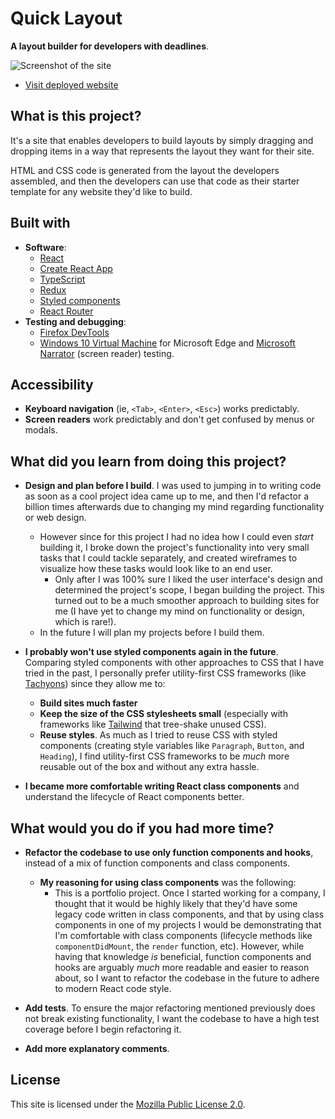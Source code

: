 # Quick Layout

**A layout builder for developers with deadlines**.

![Screenshot of the site](https://github.com/MaxPerdomo/quick-layout/blob/main/images-for-readme/sc.png?raw=true)

- [Visit deployed website](https://quick-layout.vercel.app/)

## What is this project?

It's a site that enables developers to build layouts by simply dragging and dropping
items in a way that represents the layout they want for their site.

HTML and CSS code is generated from the layout the developers assembled, and then the
developers can use that code as their starter template for any website they'd like
to build.

## Built with

- **Software**:
  - [React](https://reactjs.org/)
  - [Create React App](https://create-react-app.dev/)
  - [TypeScript](https://www.typescriptlang.org/)
  - [Redux](http://redux.js.org)
  - [Styled components](https://styled-components.com)
  - [React Router](https://reacttraining.com/react-router/)
- **Testing and debugging**:
  - [Firefox DevTools](https://developer.mozilla.org/en-US/docs/Tools)
  - [Windows 10 Virtual Machine](https://developer.microsoft.com/en-us/microsoft-edge/tools/vms/)
    for Microsoft Edge and
    [Microsoft Narrator](https://en.wikipedia.org/wiki/Microsoft_Narrator)
    (screen reader) testing.

## Accessibility

- **Keyboard navigation** (ie, `<Tab>`, `<Enter>`, `<Esc>`) works predictably.
- **Screen readers** work predictably and don't get confused by menus or
  modals.

## What did you learn from doing this project?

- __Design and plan before I build__. I was used to jumping in to writing code as soon
  as a cool project idea came up to me, and then I'd refactor a billion times afterwards
  due to changing my mind regarding functionality or web design.
    - However since for this project I had no idea how I could even _start_ building it,
    I broke down the project's functionality into very small tasks that I could tackle
    separately, and created wireframes to visualize how these tasks would look like to
    an end user.
      - Only after I was 100% sure I liked the user interface's design and determined
      the project's scope, I began building the project. This turned out to be a much
      smoother approach to building sites for me (I have yet to change my mind on
      functionality or design, which is rare!).
  - In the future I will plan my projects before I build them.

- __I probably won't use styled components again in the future__. Comparing styled
components with other approaches to CSS that I have tried in the past, I personally prefer
utility-first CSS frameworks (like [Tachyons](http://tachyons.io)) since they allow me to:
  - __Build sites much faster__
  - __Keep the size of the CSS stylesheets small__ (especially with frameworks
  like [Tailwind](https://tailwindcss.com/) that tree-shake unused CSS).
  - __Reuse styles__. As much as I tried to reuse CSS with styled components
  (creating style variables like `Paragraph`, `Button`, and `Heading`), I find
  utility-first CSS frameworks to be _much_ more reusable out of the box and
  without any extra hassle.

- __I became more comfortable writing React class components__ and understand
the lifecycle of React components better.

## What would you do if you had more time?

- __Refactor the codebase to use only function components and hooks__, instead of a mix
  of function components and class components.
    - __My reasoning for using class components__ was the following:
        - This is a portfolio project. Once I started working for a company, I thought
        that it would be highly likely that they'd have some legacy code written in
        class components, and that by using class components in one of my projects
        I would be demonstrating that I'm comfortable with class components (lifecycle
        methods like `componentDidMount`, the `render` function, etc).
        However, while having that knowledge _is_ beneficial, function components and
        hooks are arguably _much_ more readable and easier to reason about, so I want
        to refactor the codebase in the future to adhere to modern React code style.

- __Add tests__. To ensure the major refactoring mentioned previously does not break
existing functionality, I want the codebase to have a high test coverage before I begin
refactoring it.

- __Add more explanatory comments__.

## License

This site is licensed under the [Mozilla Public License 2.0](LICENSE).

